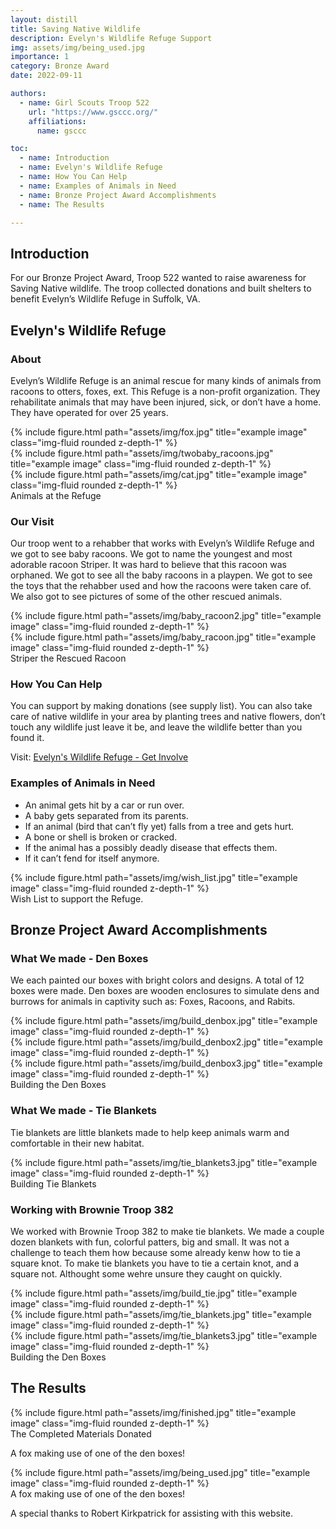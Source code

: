 ```yaml
---
layout: distill
title: Saving Native Wildlife
description: Evelyn's Wildlife Refuge Support
img: assets/img/being_used.jpg
importance: 1
category: Bronze Award
date: 2022-09-11

authors:
  - name: Girl Scouts Troop 522
    url: "https://www.gsccc.org/"
    affiliations:
      name: gsccc

toc:
  - name: Introduction
  - name: Evelyn's Wildlife Refuge
  - name: How You Can Help
  - name: Examples of Animals in Need
  - name: Bronze Project Award Accomplishments
  - name: The Results

---
```


## Introduction 

For our Bronze Project Award, Troop 522 wanted to raise awareness for Saving Native wildlife. The troop collected donations and built shelters to benefit Evelyn’s Wildlife Refuge in Suffolk, VA. 

## Evelyn's Wildlife Refuge

### About
Evelyn’s Wildlife Refuge is an animal rescue for many kinds of animals from racoons to otters, foxes, ext. This Refuge is a non-profit organization. They rehabilitate animals that may have been injured, sick, or don’t have a home. They have operated for over 25 years.

<div class="row">
    <div class="col-sm mt-3 mt-md-0">
        {% include figure.html path="assets/img/fox.jpg" title="example image" class="img-fluid rounded z-depth-1" %}
    </div>
    <div class="col-sm mt-3 mt-md-0">
        {% include figure.html path="assets/img/twobaby_racoons.jpg" title="example image" class="img-fluid rounded z-depth-1" %}
    </div>
    <div class="col-sm mt-3 mt-md-0">
        {% include figure.html path="assets/img/cat.jpg" title="example image" class="img-fluid rounded z-depth-1" %}
    </div>
</div>
<div class="caption">
    Animals at the Refuge
</div>

### Our Visit

Our troop went to a rehabber that works with Evelyn’s Wildlife Refuge and we got to see baby racoons. We got to name the youngest and most adorable racoon Striper. It was hard to believe that this racoon was orphaned. We got to see all the baby racoons in a playpen. We got to see the toys that the rehabber used and how the racoons were taken care of. We also got to see pictures of some of the other rescued animals.

<div class="row">
    <div class="col-sm mt-3 mt-md-0">
        {% include figure.html path="assets/img/baby_racoon2.jpg" title="example image" class="img-fluid rounded z-depth-1" %}
    </div>
    <div class="col-sm mt-3 mt-md-0">
        {% include figure.html path="assets/img/baby_racoon.jpg" title="example image" class="img-fluid rounded z-depth-1" %}
    </div>
</div>
<div class="caption">
    Striper the Rescued Racoon
</div>

### How You Can Help 

You can support by making donations (see supply list). You can also take care of native wildlife in your area by planting trees and native flowers, don’t touch any wildlife just leave it be, and leave the wildlife better than  you found it.

Visit:
[Evelyn's Wildlife Refuge - Get Involve](http://www.evelynswildliferefuge.org/Get-Involved)

### Examples of Animals in Need

* An animal gets hit by a car or run over.
* A baby gets separated from its parents.
* If an animal (bird that can’t fly yet) falls from a tree and gets hurt.
* A bone or shell is broken or cracked.
* If the animal has a possibly deadly disease that effects them.
* If it can’t fend for itself anymore.

<div class="row">
    <div class="col-sm mt-3 mt-md-0">
        {% include figure.html path="assets/img/wish_list.jpg" title="example image" class="img-fluid rounded z-depth-1" %}
    </div>
</div>
<div class="caption">
    Wish List to support the Refuge.
</div>


## Bronze Project Award Accomplishments

### What We made - Den Boxes
We each painted our boxes with bright colors and designs. A total of 12 boxes were made.  Den boxes are wooden enclosures to simulate dens and burrows for animals in captivity such as: Foxes, Racoons, and Rabits.

<div class="row">
    <div class="col-sm mt-3 mt-md-0">
        {% include figure.html path="assets/img/build_denbox.jpg" title="example image" class="img-fluid rounded z-depth-1" %}
    </div>
    <div class="col-sm mt-3 mt-md-0">
        {% include figure.html path="assets/img/build_denbox2.jpg" title="example image" class="img-fluid rounded z-depth-1" %}
    </div>
    <div class="col-sm mt-3 mt-md-0">
        {% include figure.html path="assets/img/build_denbox3.jpg" title="example image" class="img-fluid rounded z-depth-1" %}
    </div>
</div>
<div class="caption">
    Building the Den Boxes
</div>



### What We made - Tie Blankets

Tie blankets are little blankets made to help keep animals warm and comfortable in their new habitat.

<div class="row">
    <div class="col-sm mt-3 mt-md-0">
        {% include figure.html path="assets/img/tie_blankets3.jpg" title="example image" class="img-fluid rounded z-depth-1" %}
    </div>
</div>
<div class="caption">
    Building Tie Blankets
</div>


### Working with Brownie Troop 382

We worked with Brownie Troop 382 to make tie blankets.  We made a couple dozen blankets with fun, colorful patters, big and small. It was not a challenge to teach them how because some already kenw how to tie a square knot.  To make tie blankets you have to tie a certain knot, and a square not.  Althought some wehre unsure they caught on quickly.

<div class="row">
    <div class="col-sm mt-3 mt-md-0">
        {% include figure.html path="assets/img/build_tie.jpg" title="example image" class="img-fluid rounded z-depth-1" %}
    </div>
    <div class="col-sm mt-3 mt-md-0">
        {% include figure.html path="assets/img/tie_blankets.jpg" title="example image" class="img-fluid rounded z-depth-1" %}
    </div>
    <div class="col-sm mt-3 mt-md-0">
        {% include figure.html path="assets/img/tie_blankets3.jpg" title="example image" class="img-fluid rounded z-depth-1" %}
    </div>
</div>
<div class="caption">
    Building the Den Boxes
</div>

## The Results

<div class="row">
    <div class="col-sm mt-3 mt-md-0">
        {% include figure.html path="assets/img/finished.jpg" title="example image" class="img-fluid rounded z-depth-1" %}
    </div>
</div>
<div class="caption">
    The Completed Materials Donated
</div>

A fox making use of one of the den boxes!

<div class="row">
    <div class="col-sm mt-3 mt-md-0">
        {% include figure.html path="assets/img/being_used.jpg" title="example image" class="img-fluid rounded z-depth-1" %}
    </div>
</div>
<div class="caption">
    A fox making use of one of the den boxes!
</div>



A special thanks to Robert Kirkpatrick for assisting with this website.
